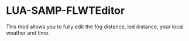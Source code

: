 # LUA-SAMP-FLWTEditor
This mod allows you to fully edit the fog distance, lod distance, your local weather and time.
